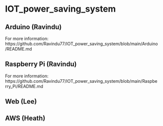 <h1>IOT_power_saving_system</h1>

<h2>Arduino (Ravindu)</h2>
    For more information: https://github.com/Ravindu77/IOT_power_saving_system/blob/main/Arduino/README.md

<h2>Raspberry Pi (Ravindu)</h2>
    For more information: https://github.com/Ravindu77/IOT_power_saving_system/blob/main/Raspberry_Pi/README.md

<h2>Web (Lee)</h2>
    

<h2>AWS (Heath)</h2>
